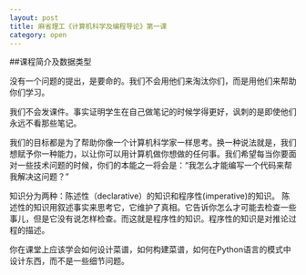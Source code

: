 ```yaml
---
layout: post
title: 麻省理工《计算机科学及编程导论》第一课
category: open
---
```

##课程简介及数据类型

没有一个问题的提出，是要命的。我们不会用他们来淘汰你们，而是用他们来帮助你们学习。

我们不会发课件。事实证明学生在自己做笔记的时候学得更好，讽刺的是即使他们永远不看那些笔记。

我们的目标都是为了帮助你像一个计算机科学家一样思考。换一种说法就是，我们想赋予你一种能力，以让你可以用计算机做你想做的任何事。我们希望每当你要面对一些技术问题的时候，你们的本能之一将会是：“我怎么才能编写一个代码来帮我解决这问题？”

知识分为两种：陈述性（declarative）的知识和程序性(imperative)的知识。 陈述性的知识用叙述事实来思考它，它维护了真相。它告诉你怎么才可能去检查一些事儿，但是它没有说怎样检查。而这就是程序性的知识。程序性的知识是对推论过程的描述。

你在课堂上应该学会如何设计菜谱，如何构建菜谱，如何在Python语言的模式中设计东西，而不是一些细节问题。
